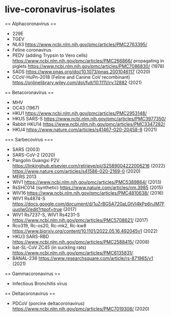 # live-coronavirus-isolates

== Alphacoronavirus ==

- 229E
- TGEV
- NL63 https://www.ncbi.nlm.nih.gov/pmc/articles/PMC2763395/
- Feline coronavirus
- PEDV (adding Trypsin to Vero cells) https://www.ncbi.nlm.nih.gov/pmc/articles/PMC266866/ propagating in piglets https://www.ncbi.nlm.nih.gov/pmc/articles/PMC7086830/ (1978)
- SADS https://www.pnas.org/doi/10.1073/pnas.2001046117 (2020)
- CCoV-HuPn-2018 (Feline and Canine CoV recombinant) https://onlinelibrary.wiley.com/doi/full/10.1111/irv.12882 (2021)

== Betacoronavirus ==

- MHV
- OC43 (1967)
- HKU1 https://www.ncbi.nlm.nih.gov/pmc/articles/PMC2953148/
- HKU5 SARS-S https://www.ncbi.nlm.nih.gov/pmc/articles/PMC3977350/
- Rabbit HKU14 https://www.ncbi.nlm.nih.gov/pmc/articles/PMC3347282/
- HKU4 https://www.nature.com/articles/s41467-020-20458-9 (2021)

=== Sarbecovirus ===
- SARS (2003)
- SARS-CoV-2 (2020)
- Pangolin Guangxi P2V https://linkinghub.elsevier.com/retrieve/pii/S2589004222006216 (2022) https://www.nature.com/articles/s41586-020-2169-0 (2020)
- MERS 2013
- WIV1 https://www.ncbi.nlm.nih.gov/pmc/articles/PMC5389864/ (2013) 
- RsSHC014 (synthetic) https://www.nature.com/articles/nm.3985 (2015)
- WIV16 https://www.ncbi.nlm.nih.gov/pmc/articles/PMC4810638/ (2016)
- WIV1 Rs4874-S https://docs.google.com/document/d/1uZrBG5A720aLGtVI4kPp6nJM7FuuolwO/edit?rtpof=true (2017)
- WIV1 Rs7237-S, WIV1 Rs4231-S https://www.ncbi.nlm.nih.gov/pmc/articles/PMC5708621/ (2017)
- Rco319, Rc-os20, Rc-mk2, Rc-kw8 https://www.biorxiv.org/content/10.1101/2022.05.16.492045v1 (2022)
- HKU3 SARS-RBD https://www.ncbi.nlm.nih.gov/pmc/articles/PMC2588415/ (2008)
- bat-SL-CoV ZC45 (in suckling rats) https://www.ncbi.nlm.nih.gov/pmc/articles/PMC6135831/
- BANAL-236 https://www.researchsquare.com/article/rs-871965/v1 (2021)

== Gammacoronavirus ==

- Infectious Bronchitis virus

== Deltacoronavirus ==

- PDCoV (porcine deltacoronavirus) https://www.ncbi.nlm.nih.gov/pmc/articles/PMC7019308/ (2020)
